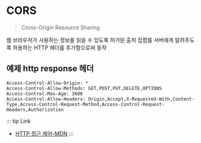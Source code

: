 # CORS
> Cross-Origin Resource Sharing

웹 브라우저가 사용하는 정보를 읽을 수 있도록 허가된 출처 집합를 서버에게 알려주도록 허용하는 HTTP 헤더를 추가함으로써 동작

## 예제 http response 헤더
```http
Access-Control-Allow-Origin: *
Access-Control-Allow-Methods: GET,POST,PUT,DELETE,OPTIONS
Access-Control-Max-Age: 3600
Access-Control-Allow-Headers: Origin,Accept,X-Requested-With,Content-Type,Access-Control-Request-Method,Access-Control-Request-Headers,Authorization
```

::: tip Link
 - [HTTP 접근 제어-MDN](https://developer.mozilla.org/ko/docs/Web/HTTP/Access_control_CORS)
:::